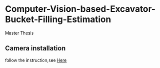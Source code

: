 # Computer-Vision-based-Excavator-Bucket-Filling-Estimation
Master Thesis
## Camera installation
follow the instruction,see [Here]([[https://link-url-here.org](https://github.com/IntelRealSense/librealsense/blob/master/doc/installation.md)]())

